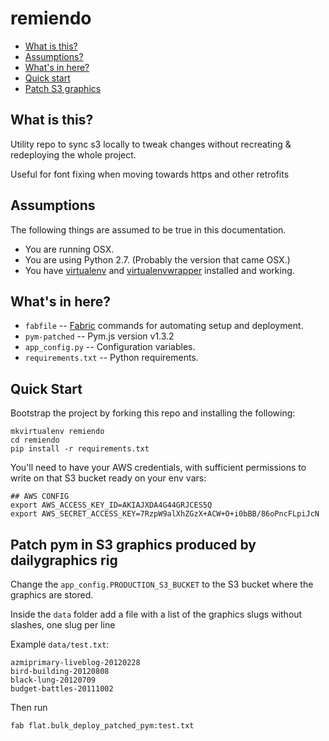 remiendo
========

* [What is this?](#what-is-this)
* [Assumptions?](#assumptions)
* [What's in here?](#what-is-in-here)
* [Quick start](#quick-start)
* [Patch S3 graphics](#patch-pym-in-s3-graphics-produced-by-dailygraphics-rig)

What is this?
-------------

Utility repo to sync s3 locally to tweak changes without recreating & redeploying the whole project.

Useful for font fixing when moving towards https and other retrofits

Assumptions
-----------

The following things are assumed to be true in this documentation.

* You are running OSX.
* You are using Python 2.7. (Probably the version that came OSX.)
* You have [virtualenv](https://pypi.python.org/pypi/virtualenv) and [virtualenvwrapper](https://pypi.python.org/pypi/virtualenvwrapper) installed and working.

What's in here?
-------------

* ``fabfile`` -- [Fabric](http://docs.fabfile.org/en/latest/) commands for automating setup and deployment.
* ``pym-patched`` -- Pym.js version v1.3.2
* ``app_config.py`` -- Configuration variables.
* ``requirements.txt`` -- Python requirements.

Quick Start
-------------

Bootstrap the project by forking this repo and installing the following:

```
mkvirtualenv remiendo
cd remiendo
pip install -r requirements.txt
```

You'll need to have your AWS credentials, with sufficient permissions to write on that S3 bucket ready on your env vars:
```
## AWS CONFIG
export AWS_ACCESS_KEY_ID=AKIAJXDA4G44GRJCES5Q
export AWS_SECRET_ACCESS_KEY=7RzpW9alXhZGzX+ACW+O+i0bBB/86oPncFLpiJcN
```

Patch pym in S3 graphics produced by dailygraphics rig
------------------------------------------------------

Change the `app_config.PRODUCTION_S3_BUCKET` to the S3 bucket where the graphics are stored.

Inside the `data` folder add a file with a list of the graphics slugs without slashes, one slug per line

Example `data/test.txt`:

```
azmiprimary-liveblog-20120228
bird-building-20120808
black-lung-20120709
budget-battles-20111002
```

Then run

```
fab flat.bulk_deploy_patched_pym:test.txt
```



